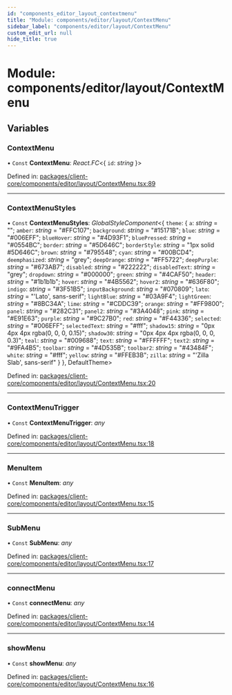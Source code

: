 ```yaml
---
id: "components_editor_layout_contextmenu"
title: "Module: components/editor/layout/ContextMenu"
sidebar_label: "components/editor/layout/ContextMenu"
custom_edit_url: null
hide_title: true
---
```


# Module: components/editor/layout/ContextMenu

## Variables

### ContextMenu

• `Const` **ContextMenu**: *React.FC*<{ `id`: *string*  }\>

Defined in: [packages/client-core/components/editor/layout/ContextMenu.tsx:89](https://github.com/xr3ngine/xr3ngine/blob/66a84a950/packages/client-core/components/editor/layout/ContextMenu.tsx#L89)

___

### ContextMenuStyles

• `Const` **ContextMenuStyles**: *GlobalStyleComponent*<{ `theme`: { `a`: *string* = ""; `amber`: *string* = "#FFC107"; `background`: *string* = "#15171B"; `blue`: *string* = "#006EFF"; `blueHover`: *string* = "#4D93F1"; `bluePressed`: *string* = "#0554BC"; `border`: *string* = "#5D646C"; `borderStyle`: *string* = "1px solid #5D646C"; `brown`: *string* = "#795548"; `cyan`: *string* = "#00BCD4"; `deemphasized`: *string* = "grey"; `deepOrange`: *string* = "#FF5722"; `deepPurple`: *string* = "#673AB7"; `disabled`: *string* = "#222222"; `disabledText`: *string* = "grey"; `dropdown`: *string* = "#000000"; `green`: *string* = "#4CAF50"; `header`: *string* = "#1b1b1b"; `hover`: *string* = "#4B5562"; `hover2`: *string* = "#636F80"; `indigo`: *string* = "#3F51B5"; `inputBackground`: *string* = "#070809"; `lato`: *string* = "'Lato', sans-serif"; `lightBlue`: *string* = "#03A9F4"; `lightGreen`: *string* = "#8BC34A"; `lime`: *string* = "#CDDC39"; `orange`: *string* = "#FF9800"; `panel`: *string* = "#282C31"; `panel2`: *string* = "#3A4048"; `pink`: *string* = "#E91E63"; `purple`: *string* = "#9C27B0"; `red`: *string* = "#F44336"; `selected`: *string* = "#006EFF"; `selectedText`: *string* = "#fff"; `shadow15`: *string* = "0px 4px 4px  rgba(0, 0, 0, 0.15)"; `shadow30`: *string* = "0px 4px 4px  rgba(0, 0, 0, 0.3)"; `teal`: *string* = "#009688"; `text`: *string* = "#FFFFFF"; `text2`: *string* = "#9FA4B5"; `toolbar`: *string* = "#4D535B"; `toolbar2`: *string* = "#43484F"; `white`: *string* = "#fff"; `yellow`: *string* = "#FFEB3B"; `zilla`: *string* = "'Zilla Slab', sans-serif" }  }, DefaultTheme\>

Defined in: [packages/client-core/components/editor/layout/ContextMenu.tsx:20](https://github.com/xr3ngine/xr3ngine/blob/66a84a950/packages/client-core/components/editor/layout/ContextMenu.tsx#L20)

___

### ContextMenuTrigger

• `Const` **ContextMenuTrigger**: *any*

Defined in: [packages/client-core/components/editor/layout/ContextMenu.tsx:18](https://github.com/xr3ngine/xr3ngine/blob/66a84a950/packages/client-core/components/editor/layout/ContextMenu.tsx#L18)

___

### MenuItem

• `Const` **MenuItem**: *any*

Defined in: [packages/client-core/components/editor/layout/ContextMenu.tsx:15](https://github.com/xr3ngine/xr3ngine/blob/66a84a950/packages/client-core/components/editor/layout/ContextMenu.tsx#L15)

___

### SubMenu

• `Const` **SubMenu**: *any*

Defined in: [packages/client-core/components/editor/layout/ContextMenu.tsx:17](https://github.com/xr3ngine/xr3ngine/blob/66a84a950/packages/client-core/components/editor/layout/ContextMenu.tsx#L17)

___

### connectMenu

• `Const` **connectMenu**: *any*

Defined in: [packages/client-core/components/editor/layout/ContextMenu.tsx:14](https://github.com/xr3ngine/xr3ngine/blob/66a84a950/packages/client-core/components/editor/layout/ContextMenu.tsx#L14)

___

### showMenu

• `Const` **showMenu**: *any*

Defined in: [packages/client-core/components/editor/layout/ContextMenu.tsx:16](https://github.com/xr3ngine/xr3ngine/blob/66a84a950/packages/client-core/components/editor/layout/ContextMenu.tsx#L16)
